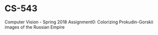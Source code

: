 # CS-543
Computer Vision - Spring 2018
Assignment0: Colorizing Prokudin-Gorskii images of the Russian Empire
